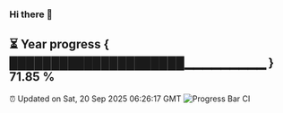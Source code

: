 ### Hi there 👋
⏳ Year progress { █████████████████████▁▁▁▁▁▁▁▁▁ } 71.85 %
---
⏰ Updated on Sat, 20 Sep 2025 06:26:17 GMT
![Progress Bar CI](https://github.com/liununu/liununu/workflows/Progress%20Bar%20CI/badge.svg)
